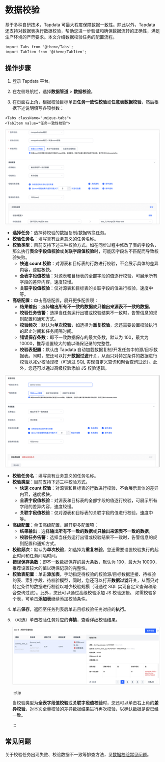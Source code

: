 # 数据校验

基于多种自研技术，Tapdata 可最大程度保障数据一致性。除此以外，Tapdata 还支持对数据表执行数据校验，帮助您进一步验证和确保数据流转的正确性，满足生产环境的严苛要求。本文介绍数据校验任务的配置流程。

```mdx-code-block
import Tabs from '@theme/Tabs';
import TabItem from '@theme/TabItem';
```

## 操作步骤

1. 登录 Tapdata 平台。

2. 在左侧导航栏，选择**数据管道** > **数据校验**。

3. 在页面右上角，根据校验目标单击**任务一致性校验**或**任意表数据校验**，然后根据下述说明填写各项参数：


```mdx-code-block
<Tabs className="unique-tabs">
<TabItem value="任务一致性校验">
```
![设置校验任务](../../images//check_data_settings.png)



- **选择任务**：选择待校验的数据复制/数据转换任务。
- **校验任务名**：填写具有业务意义的任务名称。
- **校验类型**：目前支持下述三种校验方式。如在同步过程中修改了表的字段名，那么执行**表全字段值校验**或**关联字段值校验**时，可能因字段名不匹配而导致校验失败。
  - **快速 count 校验**：对源表和目标表的行数进行校验，不会展示具体的差异内容，速度极快。
  - **全表字段值校验**：对源表和目标表的全部字段的值逐行校验，可展示所有字段的差异内容，速度较慢。
  - **关联字段值校验**：仅对源表和目标表的关联字段的值进行校验，速度中等。
- **高级配置**：单击高级配置，展开更多配置项：
  - **结果输出**：选择**输出所有不一致的数据**或**只输出来源表不一致的数据**。
  - **校验任务告警**：选择当任务运行出错或校验结果不一致时，告警信息的规则配置和通知方式。
  - **校验频次**：默认为**单次校验**，如选择为**重复校验**，您还需要设置校验执行的起止时间和任务间隔时间。
  - **错误保存条数**：即不一致数据保存的最大条数，默认为 100，最大为 10000，推荐设置较大的值以确保记录的完整性。
  - **校验表配置**：默认由 Tapdata 自动加载数据复制/开发任务中的源/目标数据表。同时，您还可以打开**数据过滤**开关，从而只对特定条件的数据进行校验以减少校验规模（可通过 SQL 实现自定义查询和聚合查询过滤）。此外，您还可以通过高级校验添加 JS 校验逻辑。

</TabItem>

<TabItem value="任意表数据校验">

![设置校验任务](../../images//check_data_settings_2.png)



- **校验任务名**：填写具有业务意义的任务名称。
- **校验类型**：目前支持下述三种校验方式。
  - **快速 count 校验**：对源表和目标表的行数进行校验，不会展示具体的差异内容，速度极快。
  - **全表字段值校验**：对源表和目标表的全部字段的值逐行校验，可展示所有字段的差异内容，速度较慢。
  - **关联字段值校验**：仅对源表和目标表的关联字段的值进行校验，速度中等。
- **高级配置**：单击高级配置，展开更多配置项：
  - **结果输出**：选择**输出所有不一致的数据**或**只输出来源表不一致的数据**。
  - **校验任务告警**：选择当任务运行出错或校验结果不一致时，告警信息的规则配置和通知方式。
- **校验频次**：默认为**单次校验**，如选择为**重复校验**，您还需要设置校验执行的起止时间和任务间隔时间。
- **错误保存条数**：即不一致数据保存的最大条数，默认为 100，最大为 10000，推荐设置较大的值以确保记录的完整性。
- **校验表配置**：单击**添加表**，手动指定待校验的校验源/目标数据连接、待校验的表、索引字段、待校验模型，同时，您还可以打开**数据过滤**开关，从而只对特定条件的数据进行校验以减少校验规模（可通过 SQL 实现自定义查询和聚合查询过滤）。此外，您还可以通过高级校验添加 JS 校验逻辑。
  如需校验多个表，可单击**添加表**继续添加校验条件。

</TabItem>
</Tabs>


4. 单击**保存**，返回至任务列表后单击目标校验任务对应的**执行**。

5. （可选）单击校验任务对应的**详情**，查看详细校验结果。

   ![查看校验结果](../../images//check_data_result_cn.png)

   :::tip

   当校验类型为**全表字段值校验**或**关联字段值校验**时，您还可以单击右上角的**差异校验**，对本次全量校验的差异数据结果进行再次校验，以确认数据是否已经一致。

   :::



## 常见问题

关于校验任务出现失败、校验数据不一致等排查方法，见[数据校验常见问题](../../../faq/data-pipeline#check-data)。





